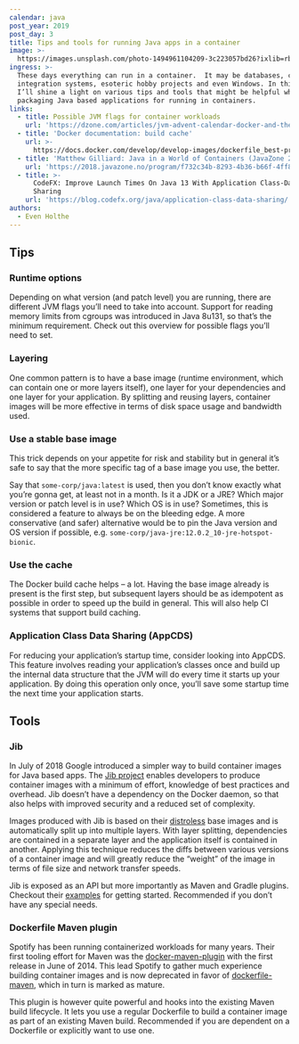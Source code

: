 ```yaml
---
calendar: java
post_year: 2019
post_day: 3
title: Tips and tools for running Java apps in a container
image: >-
  https://images.unsplash.com/photo-1494961104209-3c223057bd26?ixlib=rb-1.2.1&ixid=eyJhcHBfaWQiOjEyMDd9&auto=format&fit=crop&w=1984&q=80
ingress: >-
  These days everything can run in a container.  It may be databases, continuous
  integration systems, esoteric hobby projects and even Windows. In this article
  I’ll shine a light on various tips and tools that might be helpful when
  packaging Java based applications for running in containers.
links:
  - title: Possible JVM flags for container workloads
    url: 'https://dzone.com/articles/jvm-advent-calendar-docker-and-the-jvm'
  - title: 'Docker documentation: build cache'
    url: >-
      https://docs.docker.com/develop/develop-images/dockerfile_best-practices/#leverage-build-cache
  - title: 'Matthew Gilliard: Java in a World of Containers (JavaZone 2018)'
    url: 'https://2018.javazone.no/program/f732c34b-8293-4b36-b66f-4ff894ee3407'
  - title: >-
      CodeFX: Improve Launch Times On Java 13 With Application Class-Data
      Sharing
    url: 'https://blog.codefx.org/java/application-class-data-sharing/'
authors:
  - Even Holthe
---
```

## Tips

### Runtime options

Depending on what version (and patch level) you are running, there are different JVM flags you’ll need to take into account. Support for reading memory limits from cgroups was introduced in Java 8u131, so that’s the minimum requirement. Check out this overview for possible flags you’ll need to set.

### Layering

One common pattern is to have a base image (runtime environment, which can contain one or more layers itself), one layer for your dependencies and one layer for your application. By splitting and reusing layers, container images will be more effective in terms of disk space usage and bandwidth used.

### Use a stable base image

This trick depends on your appetite for risk and stability but in general it’s safe to say that the more specific tag of a base image you use, the better.

Say that `some-corp/java:latest` is used, then you don’t know exactly what you’re gonna get, at least not in a month. Is it a JDK or a JRE? Which major version or patch level is in use? Which OS is in use? Sometimes, this is considered a feature to always be on the bleeding edge. A more conservative (and safer) alternative would be to pin the Java version and OS version if possible, e.g. `some-corp/java-jre:12.0.2_10-jre-hotspot-bionic`.

### Use the cache

The Docker build cache helps – a lot. Having the base image already is present is the first step, but subsequent layers should be as idempotent as possible in order to speed up the build in general. This will also help CI systems that support build caching.

### Application Class Data Sharing (AppCDS)

For reducing your application’s startup time, consider looking into AppCDS. This feature involves reading your application’s classes once and build up the internal data structure that the JVM will do every time it starts up your application. By doing this operation only once, you’ll save some startup time the next time your application starts.

## Tools

### Jib

In July of 2018 Google introduced a simpler way to build container images for Java based apps. The [Jib project](https://github.com/GoogleContainerTools/jib) enables developers to produce container images with a minimum of effort, knowledge of best practices and overhead. Jib doesn’t have a dependency on the Docker daemon, so that also helps with improved security and a reduced set of complexity.

Images produced with Jib is based on their [distroless](https://github.com/GoogleContainerTools/distroless) base images and is automatically split up into multiple layers. With layer splitting, dependencies are contained in a separate layer and the application itself is contained in another. Applying this technique reduces the diffs between various versions of a container image and will greatly reduce the “weight” of the image in terms of file size and network transfer speeds.

Jib is exposed as an API but more importantly as Maven and Gradle plugins. Checkout their [examples](https://github.com/GoogleContainerTools/jib/tree/master/examples) for getting started. Recommended if you don’t have any special needs.

### Dockerfile Maven plugin

Spotify has been running containerized workloads for many years. Their first tooling effort for Maven was the [docker-maven-plugin](https://github.com/spotify/docker-maven-plugin) with the first release in June of 2014. This lead Spotify to gather much experience building container images and is now deprecated in favor of [dockerfile-maven](https://github.com/spotify/dockerfile-maven), which in turn is marked as mature.

This plugin is however quite powerful and hooks into the existing Maven build lifecycle. It lets you use a regular Dockerfile to build a container image as part of an existing Maven build. Recommended if you are dependent on a Dockerfile or explicitly want to use one.
